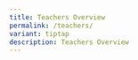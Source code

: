```yaml
---
title: Teachers Overview
permalink: /teachers/
variant: tiptap
description: Teachers Overview
---
```

